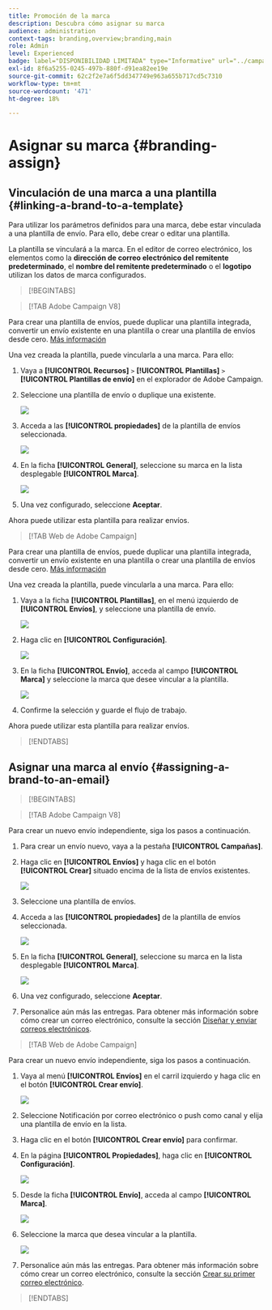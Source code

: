 ```yaml
---
title: Promoción de la marca
description: Descubra cómo asignar su marca
audience: administration
context-tags: branding,overview;branding,main
role: Admin
level: Experienced
badge: label="DISPONIBILIDAD LIMITADA" type="Informative" url="../campaign-standard-migration-home.md" tooltip="Restringido a usuarios migrados por el Campaign Standard"
exl-id: 8f6a5255-0245-497b-880f-d91ea82ee19e
source-git-commit: 62c2f2e7a6f5dd347749e963a655b717cd5c7310
workflow-type: tm+mt
source-wordcount: '471'
ht-degree: 18%

---
```


# Asignar su marca {#branding-assign}

## Vinculación de una marca a una plantilla {#linking-a-brand-to-a-template}

Para utilizar los parámetros definidos para una marca, debe estar vinculada a una plantilla de envío. Para ello, debe crear o editar una plantilla.

La plantilla se vinculará a la marca. En el editor de correo electrónico, los elementos como la **dirección de correo electrónico del remitente predeterminado**, el **nombre del remitente predeterminado** o el **logotipo** utilizan los datos de marca configurados.

>[!BEGINTABS]

>[!TAB Adobe Campaign V8]

Para crear una plantilla de envíos, puede duplicar una plantilla integrada, convertir un envío existente en una plantilla o crear una plantilla de envíos desde cero. [Más información](https://experienceleague.adobe.com/es/docs/campaign/campaign-v8/send/create-templates)

Una vez creada la plantilla, puede vincularla a una marca. Para ello:

1. Vaya a **[!UICONTROL Recursos]** `>` **[!UICONTROL Plantillas]** `>` **[!UICONTROL Plantillas de envío]** en el explorador de Adobe Campaign.

1. Seleccione una plantilla de envío o duplique una existente.

   ![](assets/branding_assign_V8_1.png)

1. Acceda a las **[!UICONTROL propiedades]** de la plantilla de envíos seleccionada.

   ![](assets/branding_assign_V8_2.png)

1. En la ficha **[!UICONTROL General]**, seleccione su marca en la lista desplegable **[!UICONTROL Marca]**.

   ![](assets/branding_assign_V8_3.png)

1. Una vez configurado, seleccione **Aceptar**.

Ahora puede utilizar esta plantilla para realizar envíos.

>[!TAB Web de Adobe Campaign]

Para crear una plantilla de envíos, puede duplicar una plantilla integrada, convertir un envío existente en una plantilla o crear una plantilla de envíos desde cero. [Más información](https://experienceleague.adobe.com/es/docs/campaign-web/v8/msg/delivery-template)

Una vez creada la plantilla, puede vincularla a una marca. Para ello:

1. Vaya a la ficha **[!UICONTROL Plantillas]**, en el menú izquierdo de **[!UICONTROL Envíos]**, y seleccione una plantilla de envío.

   ![](assets/branding_assign_web_1.png)

1. Haga clic en **[!UICONTROL Configuración]**.

   ![](assets/branding_assign_web_2.png)

1. En la ficha **[!UICONTROL Envío]**, acceda al campo **[!UICONTROL Marca]** y seleccione la marca que desee vincular a la plantilla.

   ![](assets/branding_assign_web_3.png)

1. Confirme la selección y guarde el flujo de trabajo.

Ahora puede utilizar esta plantilla para realizar envíos.

>[!ENDTABS]

## Asignar una marca al envío {#assigning-a-brand-to-an-email}

>[!BEGINTABS]

>[!TAB Adobe Campaign V8]

Para crear un nuevo envío independiente, siga los pasos a continuación.

1. Para crear un envío nuevo, vaya a la pestaña **[!UICONTROL Campañas]**.

1. Haga clic en **[!UICONTROL Envíos]** y haga clic en el botón **[!UICONTROL Crear]** situado encima de la lista de envíos existentes.

   ![](assets/branding_assign_V8_4.png)

1. Seleccione una plantilla de envíos.

1. Acceda a las **[!UICONTROL propiedades]** de la plantilla de envíos seleccionada.

   ![](assets/branding_assign_V8_5.png)

1. En la ficha **[!UICONTROL General]**, seleccione su marca en la lista desplegable **[!UICONTROL Marca]**.

   ![](assets/branding_assign_V8_6.png)

1. Una vez configurado, seleccione **Aceptar**.

1. Personalice aún más las entregas. Para obtener más información sobre cómo crear un correo electrónico, consulte la sección [Diseñar y enviar correos electrónicos](https://experienceleague.adobe.com/es/docs/campaign-web/v8/msg/email/create-email).

>[!TAB Web de Adobe Campaign]

Para crear un nuevo envío independiente, siga los pasos a continuación.

1. Vaya al menú **[!UICONTROL Envíos]** en el carril izquierdo y haga clic en el botón **[!UICONTROL Crear envío]**.

   ![](assets/branding_assign_web_4.png)

1. Seleccione Notificación por correo electrónico o push como canal y elija una plantilla de envío en la lista.

1. Haga clic en el botón **[!UICONTROL Crear envío]** para confirmar.

1. En la página **[!UICONTROL Propiedades]**, haga clic en **[!UICONTROL Configuración]**.

   ![](assets/branding_assign_web_5.png)

1. Desde la ficha **[!UICONTROL Envío]**, acceda al campo **[!UICONTROL Marca]**.

   ![](assets/branding_assign_web_6.png)

1. Seleccione la marca que desea vincular a la plantilla.

   ![](assets/branding_assign_web_7.png)

1. Personalice aún más las entregas. Para obtener más información sobre cómo crear un correo electrónico, consulte la sección [Crear su primer correo electrónico](https://experienceleague.adobe.com/es/docs/campaign-web/v8/msg/email/create-email).

>[!ENDTABS]
